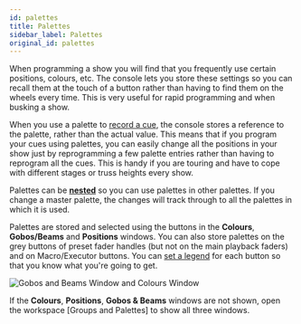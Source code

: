 ```yaml
---
id: palettes
title: Palettes
sidebar_label: Palettes
original_id: palettes
---
```


When programming a show you will find that you frequently use certain
positions, colours, etc. The console lets you store these settings so
you can recall them at the touch of a button rather than having to find
them on the wheels every time. This is very useful for rapid programming
and when busking a show.

When you use a palette to [record a cue](cues/creating-a-cue.md#creating-a-cue),
the console stores a reference
to the palette, rather than the actual value. This means that if you
program your cues using palettes, you can easily change all the
positions in your show just by reprogramming a few palette entries
rather than having to reprogram all the cues. This is handy if you are
touring and have to cope with different stages or truss heights every
show.

Palettes can be **[nested](palettes/creating-palettes.md#nested-palettes)**
so you can use palettes in other palettes. If you
change a master palette, the changes will track through to all the
palettes in which it is used.

Palettes are stored and selected using the buttons in the **Colours**,
**Gobos/Beams** and **Positions** windows. You can also store palettes on the
grey buttons of preset fader handles (but not on the main playback
faders) and on Macro/Executor buttons. You can [set a legend](palettes/creating-palettes.md#setting-legends-for-palettes)
for each button so that you know what you're going to get.

![Gobos and Beams Window and Colours Window](/docs/images/Gobos-and-Beams-Window-and-Colours-Window.png)

If the **Colours**, **Positions**, **Gobos & Beams** windows are not shown, open
the workspace \[Groups and Palettes\] to show all three windows.
